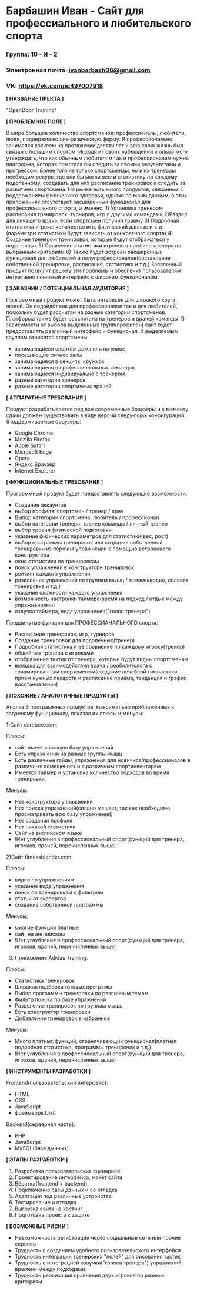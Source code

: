 # Барбашин Иван - Сайт для профессиального и любительского спорта

### Группа: 10 - И - 2
### Электронная почта: ivanbarbash06@gmail.com
### VK: https://vk.com/id497007918



**[ НАЗВАНИЕ ПРЕКТА ]**

"OpenDoor Training"

**[ ПРОБЛЕМНОЕ ПОЛЕ ]**

В мире большое количество спортсменов: профессионалы, любители, люди, поддерживающие физическую форму. Я профессионально занимался хоккеем на протяжении десяти лет и всю свою жизнь был связан с большим спортом. Исходя из своих наблюдений и опыта могу утверждать, что как обычным любителям так и профессионалам нужна платформа, которая помогала бы следить за своими результатами и прогрессом. Более того не только спортсменам, но и их тренерам необходим ресурс, где они бы могли вести статистику по каждому подопечному, создавать для них расписание тренировок и следить за развитием спортсмена.  На рынке есть много продуктов, связанных с поддержанием физического здоровья, однако по моим данным, в этих приложениях отсутствует расширенный функционал для профессионального спорта, а именно: 1) Установка тренером расписания тренировок, турниров, игр с другими командами 2)Раздел для лечащего врача, если спортсмен получил травму 3) Подробная статистика игрока: количество игр, физический данные и т. д. (параметры статистики будут зависеть от конкретного спорта) 4) Создание тренером тренировок, которые будут отображаться у подопечных 5) Сравнение статистики игроков в профиле тренера по выбранным критериям 6) Также будет встроен расширенный функционал для любителей и полупрофессионалов(составление собственной тренировки, расписания, статистика и т.д.) Заявленный продукт позволит решить эти проблемы и обеспечит пользователям интуитивно понятный интерфейс с широким функционалом.

**[ ЗАКАЗЧИК / ПОТЕНЦИАЛЬНАЯ АУДИТОРИЯ ]**

Программный продукт может быть интересен для широкого круга людей. Он подойдёт как для профессионалов так и для любителей, поскольку будет рассчитан на разные категории спортсменов. Платформа также будет рассчитана на тренеров и врачей команды. В зависимости от выбора выделенных групп(профилей) сайт будет предоставлять различный интерфейс и функционал. К выделяемым группам относятся спортсмены:
* занимающиеся спортом дома или на улице
* посещающие фитнес залы
* занимающиеся в секциях, кружках
* занимающиеся в профессиональных командах
* занимающиеся индивидуально с тренером
* разные категории тренеров
* разные категории спортивных врачей

**[ АППАРАТНЫЕ ТРЕБОВАНИЯ ]** 

Продукт разрабатывается под все современные браузеры и к моменту сдачи должен существовать в виде версий следующих конфигураций:
(Поддерживаемые браузеры)
* Google Chrome
* Mozilla Firefox
* Apple Safari
* Microsoft Edge
* Opera
* Яндекс.Браузер
* Internet Explorer


**[ ФУНКЦИОНАЛЬНЫЕ ТРЕБОВАНИЯ ]**

Программный продукт будет предоставлять следующие возможности:

* Создание аккаунтов
* выбор профиля: спортсмен / тренер / врач
* Выбор категории спортсмена: любитель / профессионал
* выбор категории тренера: тренер команды / личный тренер
* выбор уровня физической подготовки
* указание физических параметров для статистики(вес, рост)
* выбор программы тренировок или создание собственной тренировки из перечня упражнений с помощью встроенного конструктора
* окно статистики по тренировкам
* поиск упражнений в конструкторе тренировок
* рейтинг каждого упражнения
* разделение упражнений по группам мышц / темам(кардио, силовая тренировка и т.д.)
* указание сложности каждого упражнения
* возможность настройки таймера(время на подход / отдых между упражнениями)
* озвучка таймера, вида упражнения("голос тренера")

Продвинутые функции для ПРОФЕССИАНАЛЬНОГО спорта:
* Расписание тренировок, игр, турниров
* Создание тренировок для подопечных(тренер)
* Подробная статистика и её сравнение по каждому игроку(тренер)
* общий чат тренера с игроками
* отображение тактик от тренера, которые будут видны спортсменам
* вкладка для взаимодействия врача / реабилитолога с травмированным спортсменом(создание лечебной гимнастики, приём нужных лекарств и расписание приёма, тенденция и график восстановления)
	
**[ ПОХОЖИЕ / АНАЛОГИЧНЫЕ ПРОДУКТЫ ]**

Анализ 3 программных продуктов, максимально приближенных к заданному функционалу, показал их плюсы и минусы:

1)Сайт darebee.com:

Плюсы: 
* сайт имеет хорошую базу упражнений
* Есть упражнения на разные группы мышц
* Есть различные гайды, упражнения для новичков/профессионалов в различных помещениях и с различным спортинвентарём
* Имеется таймер и установка количество подходов во время тренировки

Минусы:
* Нет конструктора упражнений
* Нет поиска упражнений(сильно мешает, так как необходимо просматривать всю базу упражнений)
* Нет создания профиля
* Нет никакой статистики
* Сайт на английском языке
* !Нет углубления в профессиональный спорт(функций для тренера, игроков, врачей, перечисленных выше)

2)Сайт fitnessblender.com:

Плюсы:
* видео по упражнениям
* указание вида упражнения
* поиск по тренировкам с фильтром
* статьи от экспертов
* создание собственной программы

Минусы:
* многие функции платные
* сайт на английском
* !Нет углубления в профессиональный спорт(функций для тренера, игроков, врачей, перечисленных выше)
3) Приложение Adidas Training:

Плюсы:
* Статистика тренировок
* Широкая подборка готовых программ
* Выбор программы тренировки по различным темам
* Фильтр поиска по базе упражнений
* Разделение тренировок по группам мышц
* Есть конструктор тренировки
* Добавление тренировок в избранное

Минусы:
* Много платных функций, ограничивающих функционал(платная подробная статистика, программы тренировок и т.д.)
* !Нет углубления в профессиональный спорт(функций для тренера, игроков, врачей, перечисленных выше)
			
**[ ИНСТРУМЕНТЫ РАЗРАБОТКИ ]**

Frontend(пользовательский интерфейс): 
* HTML
* CSS
* JavaScript
* фреймворк Uikit

Backend(серверная часть):
* PHP
* JavaScript
* MySQL(база дынных)

**[ ЭТАПЫ РАЗРАБОТКИ ]**

1. Разработка пользовательских сценариев
2. Проектирование интерфейса, макет сайта
3. Вёрстка(frontend + backend)
4. Подключение базы данных и её отладка
5. Адаптация под различные устройства
6. Тестирование и отладка
7. Выгрузка сайта на хостинг
8. Подготовка проекта к защите


**[ ВОЗМОЖНЫЕ РИСКИ ]**

* Невозможность регистрации через социальные сети или прочие сервисы
* Трудность с созданием удобного пользовательского интерфейса
* Трудность интеграции тренерских "полей" для рисования тактик
* Трудность с интеграцией озвучки("голоса тренера")  упражнений, времени между подходами.
* Трудность реализации сравнения двух игроков по разным критериям
